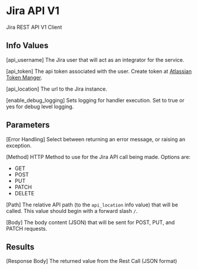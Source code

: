 # Jira API V1
Jira REST API V1 Client

## Info Values
[api_username] The Jira user that will act as an integrator for the service.

[api_token] The api token associated with the user.  Create token at [Atlassian Token Manger](https://id.atlassian.com/manage-profile/security/api-tokens).

[api_location] The url to the Jira instance.

[enable_debug_logging] Sets logging for handler execution.  Set to true or yes for debug level logging.

## Parameters
[Error Handling]
  Select between returning an error message, or raising an exception.

[Method]
  HTTP Method to use for the Jira API call being made.
  Options are:
   - GET
   - POST
   - PUT
   - PATCH
   - DELETE

[Path]
  The relative API path (to the `api_location` info value) that will be called.
  This value should begin with a forward slash `/`.

[Body]
  The body content (JSON) that will be sent for POST, PUT, and PATCH requests.

## Results
[Response Body]
  The returned value from the Rest Call (JSON format)
